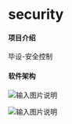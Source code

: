 # security

#### 项目介绍
毕设-安全控制

#### 软件架构

![输入图片说明](https://gitee.com/uploads/images/2018/0420/111207_afeb9833_1540275.png "}$I95QIPD{`)[RXK)YO`XWI.png")

![输入图片说明](https://gitee.com/uploads/images/2018/0420/111220_22bae6ed_1540275.png "security.png")